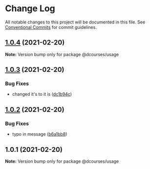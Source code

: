 # Change Log

All notable changes to this project will be documented in this file.
See [Conventional Commits](https://conventionalcommits.org) for commit guidelines.

## [1.0.4](https://github.com/devjayantmalik/lerna-courses-monorepo/compare/@dcourses/usage@1.0.3...@dcourses/usage@1.0.4) (2021-02-20)

**Note:** Version bump only for package @dcourses/usage





## [1.0.3](https://github.com/devjayantmalik/lerna-courses-monorepo/compare/@dcourses/usage@1.0.2...@dcourses/usage@1.0.3) (2021-02-20)


### Bug Fixes

* changed it's to it is ([dc1b94c](https://github.com/devjayantmalik/lerna-courses-monorepo/commit/dc1b94cb59d4acd0f073b4c3c24ffaf65ad2c25b))





## [1.0.2](https://github.com/devjayantmalik/lerna-courses-monorepo/compare/@dcourses/usage@1.0.1...@dcourses/usage@1.0.2) (2021-02-20)


### Bug Fixes

* typo in message ([b6a1bb8](https://github.com/devjayantmalik/lerna-courses-monorepo/commit/b6a1bb84cfaeaa1f530d116fa15738ef37c6a7ed))





## 1.0.1 (2021-02-20)

**Note:** Version bump only for package @dcourses/usage
